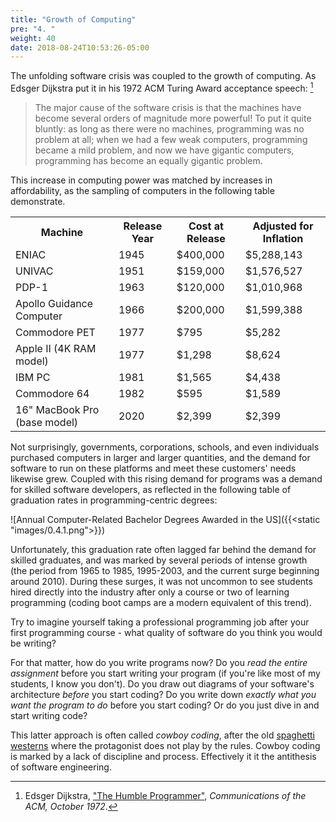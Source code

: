 ```yaml
---
title: "Growth of Computing"
pre: "4. "
weight: 40
date: 2018-08-24T10:53:26-05:00
---
```


The unfolding software crisis was coupled to the growth of computing.  As Edsger Dijkstra put it in his 1972 ACM Turing Award acceptance speech: [^dijkstra]

<blockquote>
The major cause of the software crisis is that the machines have become several orders of magnitude more powerful! To put it quite bluntly: as long as there were no machines, programming was no problem at all; when we had a few weak computers, programming became a mild problem, and now we have gigantic computers, programming has become an equally gigantic problem. 
</blockquote>

[^dijkstra]: Edsger Dijkstra, ["The Humble Programmer"](https://dl.acm.org/doi/10.1145/355604.361591), _Communications of the ACM, October 1972_.

This increase in computing power was matched by increases in affordability, as the sampling of computers in the following table demonstrate.

<table>
 <tr>
    <th>Machine</th>
    <th>Release Year</th>
    <th>Cost at Release</th>
    <th>Adjusted for Inflation</th>
  </tr>
  <tr>
    <td>ENIAC</td>
    <td>1945</td>
    <td>$400,000</td>
    <td>$5,288,143</td>
  </tr>
  <tr>
    <td>UNIVAC</td>
    <td>1951</td>
    <td>$159,000</td>
    <td>$1,576,527</td>
  </tr>
  <tr>
    <td>PDP-1</td>
    <td>1963</td>
    <td>$120,000</td>
    <td>$1,010,968</td>
  </tr>
  <tr>
    <td>Apollo Guidance Computer</td>
    <td>1966</td>
    <td>$200,000</td>
    <td>$1,599,388</td>
  </tr>
  <tr>
    <td>Commodore PET</td>
    <td>1977</td>
    <td>$795</td>
    <td>$5,282</td>
  </tr>
  <tr>
    <td>Apple II (4K RAM model)</td>
    <td>1977</td>
    <td>$1,298</td>
    <td>$8,624</td>
  </tr>
  <tr>
    <td>IBM PC</td>
    <td>1981</td>
    <td>$1,565</td>
    <td>$4,438</td>
  </tr>
  <tr>
    <td>Commodore 64</td>
    <td>1982</td>
    <td>$595</td>
    <td>$1,589</td>
  </tr>
  <tr>
    <td>16" MacBook Pro (base model)</td>
    <td>2020</td>
    <td>$2,399</td>
    <td>$2,399</td>
  </tr>
</table>


Not surprisingly, governments, corporations, schools, and even individuals purchased computers in larger and larger quantities, and the demand for software to run on these platforms and meet these customers' needs likewise grew. Coupled with this rising demand for programs was a demand for skilled software developers, as reflected in the following table of graduation rates in programming-centric degrees:

![Annual Computer-Related Bachelor Degrees Awarded in the US]({{<static "images/0.4.1.png">}})

Unfortunately, this graduation rate often lagged far behind the demand for skilled graduates, and was marked by several periods of intense growth (the period from 1965 to 1985, 1995-2003, and the current surge beginning around 2010).  During these surges, it was not uncommon to see students hired directly into the industry after only a course or two of learning programming (coding boot camps are a modern equivalent of this trend).  

Try to imagine yourself taking a professional programming job after your first programming course - what quality of software do you think you would be writing?

For that matter, how do you write programs now?  Do you _read the entire assignment_ before you start writing your program (if you're like most of my students, I know you don't).  Do you draw out diagrams of your software's architecture _before_ you start coding?  Do you write down _exactly what you want the program to do_ before you start coding?  Or do you just dive in and start writing code?

This latter approach is often called _cowboy coding_, after the old [spaghetti westerns](https://en.wikipedia.org/wiki/Spaghetti_Western) where the protagonist does not play by the rules.  Cowboy coding is marked by a lack of discipline and process. Effectively it it the antithesis of software engineering.